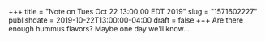 +++
title = "Note on Tues Oct 22 13:00:00 EDT 2019"
slug = "1571602227"
publishdate = 2019-10-22T13:00:00-04:00
draft = false
+++
Are there enough hummus flavors? Maybe one day we'll know…
